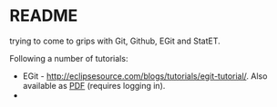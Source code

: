 # README

trying to come to grips with Git, Github, EGit and StatET.

Following a number of tutorials:
<ul>
<li>EGit - <a href='http://eclipsesource.com/blogs/tutorials/egit-tutorial/' target='_blank'>http://eclipsesource.com/blogs/tutorials/egit-tutorial/</a>. Also available as <a href='http://eclipsesource.com/en/about/contact-us/egit-tutorial-pdf-download/' target='_blank'>PDF</a> (requires logging in).
<li>
</ul>